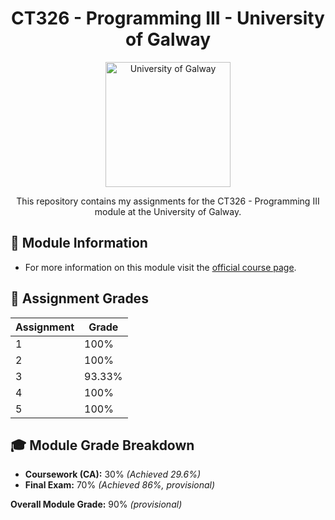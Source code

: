 <h1 align="center">CT326 - Programming III - University of Galway</h1>

<p align="center">
  <img src="https://encrypted-tbn0.gstatic.com/images?q=tbn:ANd9GcTLhBUSrUis-KpFxurmwmnXG2zGjecdrViMCU1bsfUkHg&s" alt="University of Galway" width="200"/>
</p>

<p align="center">
  This repository contains my assignments for the CT326 - Programming III module at the University of Galway.
</p>


## 📘 Module Information

- For more information on this module visit the [official course page](https://www.universityofgalway.ie/course-information/module/CT326).

## 📝 Assignment Grades

| Assignment | Grade | 
|------------|-------|
| 1          | 100%  | 
| 2          | 100%  | 
| 3          | 93.33%|
| 4          | 100%  |
| 5          | 100%  |

## 🎓 Module Grade Breakdown

- **Coursework (CA):** 30% _(Achieved 29.6%)_
- **Final Exam:** 70% _(Achieved 86%, provisional)_

**Overall Module Grade:** 90% _(provisional)_



